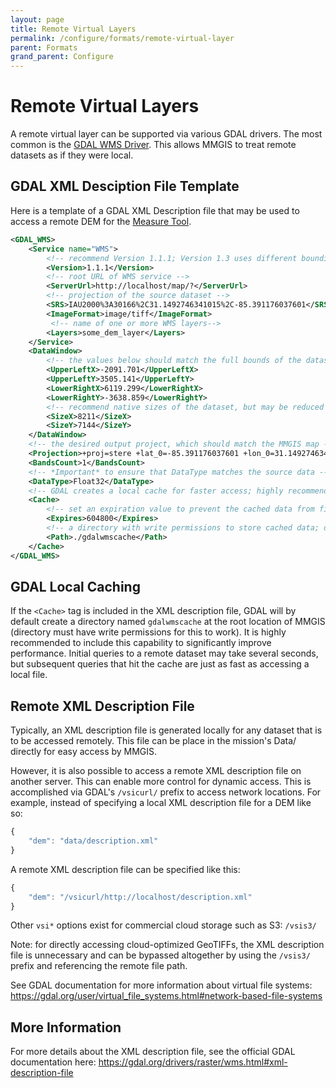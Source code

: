 ```yaml
---
layout: page
title: Remote Virtual Layers
permalink: /configure/formats/remote-virtual-layer
parent: Formats
grand_parent: Configure
---
```


# Remote Virtual Layers

A remote virtual layer can be supported via various GDAL drivers. The most common is the [GDAL WMS Driver](https://gdal.org/drivers/raster/wms.html). This allows MMGIS to treat remote datasets as if they were local.

## GDAL XML Desciption File Template

Here is a template of a GDAL XML Description file that may be used to access a remote DEM for the [Measure Tool](/MMGIS/tools/measure).

```xml
<GDAL_WMS>
    <Service name="WMS">
        <!-- recommend Version 1.1.1; Version 1.3 uses different bounding box definition -->
        <Version>1.1.1</Version>
        <!-- root URL of WMS service -->
        <ServerUrl>http://localhost/map/?</ServerUrl>
        <!-- projection of the source dataset -->
        <SRS>IAU2000%3A30166%2C31.1492746341015%2C-85.391176037601</SRS>
        <ImageFormat>image/tiff</ImageFormat>
         <!-- name of one or more WMS layers-->
        <Layers>some_dem_layer</Layers>
    </Service>
    <DataWindow>
        <!-- the values below should match the full bounds of the dataset -->
        <UpperLeftX>-2091.701</UpperLeftX>
        <UpperLeftY>3505.141</UpperLeftY>
        <LowerRightX>6119.299</LowerRightX>
        <LowerRightY>-3638.859</LowerRightY>
        <!-- recommend native sizes of the dataset, but may be reduced if full resolution is not needed (results in faster queries, but lower data precision) -->
        <SizeX>8211</SizeX>
        <SizeY>7144</SizeY>
    </DataWindow>
    <!-- the desired output project, which should match the MMGIS map -->
    <Projection>+proj=stere +lat_0=-85.391176037601 +lon_0=31.1492746341015 +k=1 +x_0=0 +y_0=0 +a=1737400 +b=1737400 +units=m +no_defs</Projection>
    <BandsCount>1</BandsCount>
    <!-- *Important* to ensure that DataType matches the source data -->
    <DataType>Float32</DataType>
    <!-- GDAL creates a local cache for faster access; highly recommend to include -->
    <Cache>
        <!-- set an expiration value to prevent the cached data from filling up local storage -->
        <Expires>604800</Expires>
        <!-- a directory with write permissions to store cached data; defaults to ./gdalwmscache if not provided -->
        <Path>./gdalwmscache</Path>
    </Cache>
</GDAL_WMS>
```

## GDAL Local Caching

If the `<Cache>` tag is included in the XML description file, GDAL will by default create a directory named `gdalwmscache` at the root location of MMGIS (directory must have write permissions for this to work). It is highly recommended to include this capability to significantly improve performance. Initial queries to a remote dataset may take several seconds, but subsequent queries that hit the cache are just as fast as accessing a local file.

## Remote XML Description File

Typically, an XML description file is generated locally for any dataset that is to be accessed remotely. This file can be place in the mission's Data/ directly for easy access by MMGIS.

However, it is also possible to access a remote XML description file on another server. This can enable more control for dynamic access. This is accomplished via GDAL's `/vsicurl/` prefix to access network locations. For example, instead of specifying a local XML description file for a DEM like so:

```javascript
{
    "dem": "data/description.xml"
}
```

A remote XML description file can be specified like this:

```javascript
{
    "dem": "/vsicurl/http://localhost/description.xml"
}
```

Other `vsi*` options exist for commercial cloud storage such as S3: `/vsis3/`

Note: for directly accessing cloud-optimized GeoTIFFs, the XML description file is unnecessary and can be bypassed altogether by using the `/vsis3/` prefix and referencing the remote file path.

See GDAL documentation for more information about virtual file systems: https://gdal.org/user/virtual_file_systems.html#network-based-file-systems

## More Information

For more details about the XML description file, see the official GDAL documentation here: https://gdal.org/drivers/raster/wms.html#xml-description-file
